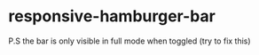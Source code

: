 # responsive-hamburger-bar

P.S the bar is only visible in full mode when toggled (try to fix this)
